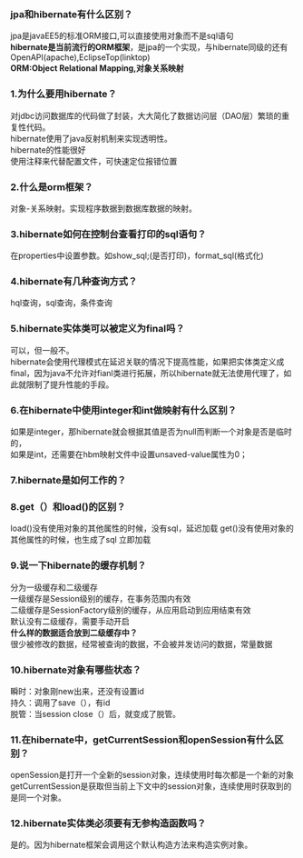 ### jpa和hibernate有什么区别？
jpa是javaEE5的标准ORM接口,可以直接使用对象而不是sql语句<br>
**hibernate是当前流行的ORM框架**，是jpa的一个实现，与hibernate同级的还有OpenAPI(apache),EclipseTop(linktop)<br>
**ORM:Object Relational Mapping,对象关系映射**
### 1.为什么要用hibernate？
对jdbc访问数据库的代码做了封装，大大简化了数据访问层（DAO层）繁琐的重复性代码。<br>
hibernate使用了java反射机制来实现透明性。<br>
hibernate的性能很好<br>
使用注释来代替配置文件，可快速定位报错位置<br>
### 2.什么是orm框架？
对象-关系映射。实现程序数据到数据库数据的映射。
### 3.hibernate如何在控制台查看打印的sql语句？
在properties中设置参数。如show_sql;(是否打印)，format_sql(格式化)
### 4.hibernate有几种查询方式？
hql查询，sql查询，条件查询
### 5.hibernate实体类可以被定义为final吗？
可以，但一般不。<br>
hibernate会使用代理模式在延迟关联的情况下提高性能，如果把实体类定义成final，因为java不允许对fianl类进行拓展，所以hibernate就无法使用代理了，如此就限制了提升性能的手段。
### 6.在hibernate中使用integer和int做映射有什么区别？
如果是integer，那hibernate就会根据其值是否为null而判断一个对象是否是临时的，<br>
如果是int，还需要在hbm映射文件中设置unsaved-value属性为0；
### 7.hibernate是如何工作的？
### 8.get（）和load()的区别？
load()没有使用对象的其他属性的时候，没有sql，延迟加载
get()没有使用对象的其他属性的时候，也生成了sql 立即加载
### 9.说一下hibernate的缓存机制？
分为一级缓存和二级缓存<br>
一级缓存是Session级别的缓存，在事务范围内有效<br>
二级缓存是SessionFactory级别的缓存，从应用启动到应用结束有效<br>
默认没有二级缓存，需要手动开启<br>
**什么样的数据适合放到二级缓存中？**<br>
很少被修改的数据，经常被查询的数据，不会被并发访问的数据，常量数据
### 10.hibernate对象有哪些状态？
瞬时：对象刚new出来，还没有设置id<br>
持久：调用了save（），有id<br>
脱管：当session close（）后，就变成了脱管。
### 11.在hibernate中，getCurrentSession和openSession有什么区别？
openSession是打开一个全新的session对象，连续使用时每次都是一个新的对象<br>
getCurrentSession是获取但当前上下文中的session对象，连续使用时获取到的是同一个对象。
### 12.hibernate实体类必须要有无参构造函数吗？
是的。因为hibernate框架会调用这个默认构造方法来构造实例对象。
